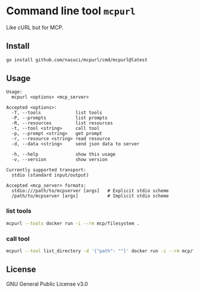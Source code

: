 # Command line tool `mcpurl`
Like cURL but for MCP.

## Install
```sh
go install github.com/nasuci/mcpurl/cmd/mcpurl@latest
```

## Usage
```
Usage:
  mcpurl <options> <mcp_server>

Accepted <options>:
  -T, --tools             list tools
  -P, --prompts           list prompts
  -R, --resources         list resources
  -t, --tool <string>     call tool
  -p, --prompt <string>   get prompt
  -r, --resource <string> read resource
  -d, --data <string>     send json data to server

  -h, --help              show this usage
  -v, --version           show version

Currently supported transport:
  stdio (standard input/output)

Accepted <mcp_server> formats:
  stdio:///path/to/mcpserver [args]   # Explicit stdio scheme
  /path/to/mcpserver [args]           # Implicit stdio scheme
```
### list tools
```sh
mcpurl --tools docker run -i --rm mcp/filesystem .
```
### call tool
```sh
mcpurl --tool list_directory -d '{"path": ""}' docker run -i --rm mcp/filesystem .
```
## License
GNU General Public License v3.0
